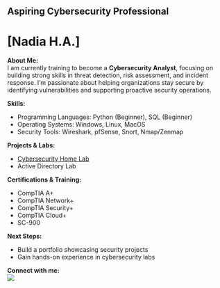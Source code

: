 ## Aspiring Cybersecurity Professional

# [Nadia H.A.]  

**About Me:**  
I am currently training to become a **Cybersecurity Analyst**, focusing on building strong skills in threat detection, risk assessment, and incident response. 
I’m passionate about helping organizations stay secure by identifying vulnerabilities and supporting proactive security operations.

**Skills:**   
- Programming Languages: Python (Beginner), SQL (Beginner)
- Operating Systems: Windows, Linux, MacOS
- Security Tools: Wireshark, pfSense, Snort, Nmap/Zenmap

**Projects & Labs:**  
- <a href="https://github.com/nadiansh/Cybersecurity-Home-Lab-Environment">Cybersecurity Home Lab</a>
- Active Directory Lab 
  
**Certifications & Training:**  
- CompTIA A+
- CompTIA Network+
- CompTIA Security+
- CompTIA Cloud+
- SC-900
    
**Next Steps:**  
- Build a portfolio showcasing security projects  
- Gain hands-on experience in cybersecurity labs  

**Connect with me:**  
<a href="https://linkedin.com/in/nadiansh"><img src="https://img.shields.io/badge/-LinkedIn-0072b1?&style=for-the-badge&logo=linkedin&logoColor=white" /></a>
